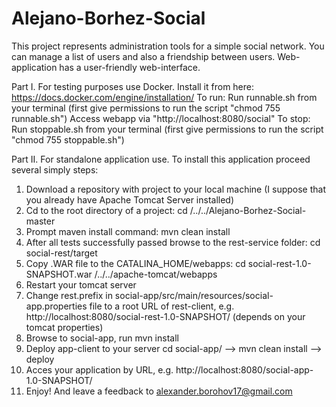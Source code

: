 # Alejano-Borhez-Social
This project represents administration tools for a simple social network.
You can manage a list of users and also a friendship between users.
Web-application has a user-friendly web-interface.

Part I.
For testing purposes use Docker.
Install it from here: https://docs.docker.com/engine/installation/
To run:
Run runnable.sh from your terminal (first give permissions to run the script "chmod 755 runnable.sh")
Access webapp via "http://localhost:8080/social"
To stop:
Run stoppable.sh from your terminal (first give permissions to run the script "chmod 755 stoppable.sh")

Part II.
For standalone application use.
To install this application proceed several simply steps:

1. Download a repository with project to your local machine 
   (I suppose that you already have Apache Tomcat Server installed)
2. Cd to the root directory of a project: cd /../../Alejano-Borhez-Social-master
3. Prompt maven install command: mvn clean install
4. After all tests successfully passed browse to the rest-service folder: cd social-rest/target
5. Copy .WAR file to the CATALINA_HOME/webapps: cd social-rest-1.0-SNAPSHOT.war /../../apache-tomcat/webapps
6. Restart your tomcat server
7. Change rest.prefix in social-app/src/main/resources/social-app.properties file to a root URL of rest-client, e.g. http://localhost:8080/social-rest-1.0-SNAPSHOT/ (depends on your tomcat properties)
8. Browse to social-app, run mvn install
9. Deploy app-client to your server cd social-app/ --> mvn clean install --> deploy
10. Acces your application by URL, e.g. http://localhost:8080/social-app-1.0-SNAPSHOT/
11. Enjoy! And leave a feedback to alexander.borohov17@gmail.com
